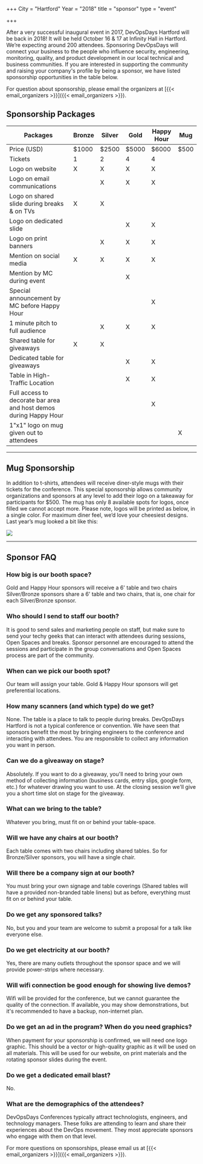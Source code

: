 +++
City = "Hartford"
Year = "2018"
title = "sponsor"
type = "event"


+++

After a very successful inaugural event in 2017, DevOpsDays Hartford will be back in 2018! It will be held October 16 & 17 at Infinity Hall in Hartford. We’re expecting around 200 attendees. Sponsoring DevOpsDays will connect your business to the people who influence security, engineering, monitoring, quality, and product development in our local technical and business communities. If you are interested in supporting the community and raising your company's profile by being a sponsor, we have listed sponsorship opportunities in the table below.

For question about sponsorship, please email the organizers at [{{< email_organizers >}}]({{< email_organizers >}}).


## Sponsorship Packages

<table class="table table-responsive table-condensed">
  <thead>
    <tr>
      <th>Packages</th>
      <th>Bronze</th>
      <th>Silver</th>
      <th>Gold</th>
      <th>Happy Hour</th>
      <th>Mug</th>
    </tr>
  </thead>
  <tbody>
    <tr>
      <td>Price (USD)</td>
      <td>$1000</td>
      <td>$2500</td>
      <td>$5000</td>
      <td>$6000</td>
      <td>$500</td>
    </tr>
    <tr>
      <td>Tickets</td>
      <td>1</td>
      <td>2</td>
      <td>4</td>
      <td>4</td>
      <td>&nbsp;</td>
    </tr>
    <tr>
      <td>Logo on website</td>
      <td>X</td>
      <td>X</td>
      <td>X</td>
      <td>X</td>
      <td>&nbsp;</td>
    </tr>
    <tr>
      <td>Logo on email communications</td>
      <td>&nbsp;</td>
      <td>X</td>
      <td>X</td>
      <td>X</td>
      <td>&nbsp;</td>
    </tr>
    <tr>
      <td>Logo on shared slide during breaks &amp; on TVs</td>
      <td>X</td>
      <td>X</td>
      <td>&nbsp;</td>
      <td>&nbsp;</td>
      <td>&nbsp;</td>
    </tr>
    <tr>
      <td>Logo on dedicated slide</td>
      <td>&nbsp;</td>
      <td>&nbsp;</td>
      <td>X</td>
      <td>X</td>
      <td>&nbsp;</td>
    </tr>
    <tr>
      <td>Logo on print banners</td>
      <td>&nbsp;</td>
      <td>X</td>
      <td>X</td>
      <td>X</td>
      <td>&nbsp;</td>
    </tr>
    <tr>
      <td>Mention on social media</td>
      <td>X</td>
      <td>X</td>
      <td>X</td>
      <td>X</td>
      <td>&nbsp;</td>
    </tr>
    <tr>
      <td>Mention by MC during event</td>
      <td>&nbsp;</td>
      <td>&nbsp;</td>
      <td>X</td>
      <td>&nbsp;</td>
      <td>&nbsp;</td>
    </tr>
    <tr>
      <td>Special announcement by MC before Happy Hour</td>
      <td>&nbsp;</td>
      <td>&nbsp;</td>
      <td>&nbsp;</td>
      <td>X</td>
      <td>&nbsp;</td>
    </tr>
    <tr>
      <td>1 minute pitch to full audience</td>
      <td>&nbsp;</td>
      <td>X</td>
      <td>X</td>
      <td>X</td>
      <td>&nbsp;</td>
    </tr>
    <tr>
      <td>Shared table for giveaways</td>
      <td>X</td>
      <td>X</td>
      <td>&nbsp;</td>
      <td>&nbsp;</td>
      <td>&nbsp;</td>
    </tr>
    <tr>
      <td>Dedicated table for giveaways</td>
      <td>&nbsp;</td>
      <td>&nbsp;</td>
      <td>X</td>
      <td>X</td>
      <td>&nbsp;</td>
    </tr>
    <tr>
      <td>Table in High-Traffic Location</td>
      <td>&nbsp;</td>
      <td>&nbsp;</td>
      <td>X</td>
      <td>X</td>
      <td>&nbsp;</td>
    </tr>
    <tr>
      <td>Full access to decorate bar area and host demos during Happy Hour</td>
      <td>&nbsp;</td>
      <td>&nbsp;</td>
      <td>&nbsp;</td>
      <td>X</td>
      <td>&nbsp;</td>
    </tr>
    <tr>
      <td>1"x1" logo on mug given out to attendees</td>
      <td>&nbsp;</td>
      <td>&nbsp;</td>
      <td>&nbsp;</td>
      <td>&nbsp;</td>
      <td>X</td>
    </tr>
  </tbody>
</table>

<hr>

## Mug Sponsorship

In addition to t-shirts, attendees will receive diner-style mugs with their tickets for the conference. This special sponsorship allows community organizations and sponsors at any level to add their logo on a takeaway for participants for $500. The mug has only 8 available spots for logos, once filled we cannot accept more. Please note, logos will be printed as below, in a single color. For maximum diner feel, we’d love your cheesiest designs. Last year’s mug looked a bit like this:

<img class="img-responsive" src="/events/2018-hartford/mug.jpg">

<hr>

## Sponsor FAQ

### How big is our booth space?

Gold and Happy Hour sponsors will receive a 6' table and two chairs Silver/Bronze sponsors share a 6' table and two chairs, that is, one chair for each Silver/Bronze sponsor.

### Who should I send to staff our booth?

It is good to send sales and marketing people on staff, but make sure to send your techy geeks that can interact with attendees during sessions, Open Spaces and breaks. Sponsor personnel are encouraged to attend the sessions and participate in the group conversations and Open Spaces process are part of the community.

### When can we pick our booth spot?

Our team will assign your table. Gold & Happy Hour sponsors will get preferential locations.

### How many scanners (and which type) do we get?

None. The table is a place to talk to people during breaks. DevOpsDays Hartford is not a typical conference or convention. We have seen that sponsors benefit the most by bringing engineers to the conference and interacting with attendees. You are responsible to collect any information you want in person.

### Can we do a giveaway on stage?

Absolutely. If you want to do a giveaway, you'll need to bring your own method of collecting information (business cards, entry slips, google form, etc.) for whatever drawing you want to use. At the closing session we'll give you a short time slot on stage for the giveaway.

### What can we bring to the table?

Whatever you bring, must fit on or behind your table-space.

### Will we have any chairs at our booth?

Each table comes with two chairs including shared tables. So for Bronze/Silver sponsors, you will have a single chair.

### Will there be a company sign at our booth?

You must bring your own signage and table coverings (Shared tables will have a provided non-branded table linens) but as before, everything must fit on or behind your table.

### Do we get any sponsored talks?

No, but you and your team are welcome to submit a proposal for a talk like everyone else.

### Do we get electricity at our booth?

Yes, there are many outlets throughout the sponsor space and we will provide power-strips where necessary.

### Will wifi connection be good enough for showing live demos?

Wifi will be provided for the conference, but we cannot guarantee the quality of the connection.    If available, you may show demonstrations, but it's recommended to have a backup, non-internet plan.

### Do we get an ad in the program? When do you need graphics?

When payment for your sponsorship is confirmed, we will need one logo graphic. This should be a vector or high-quality graphic as it will be used on all materials. This will be used for our website, on print materials and the rotating sponsor slides during the event.

### Do we get a dedicated email blast?

No.

### What are the demographics of the attendees?

DevOpsDays Conferences typically attract technologists, engineers, and technology managers. These folks are attending to learn and share their experiences about the DevOps movement. They most appreciate sponsors who engage with them on that level.

For more questions on sponsorships, please email us at [{{< email_organizers >}}]({{< email_organizers >}}).
